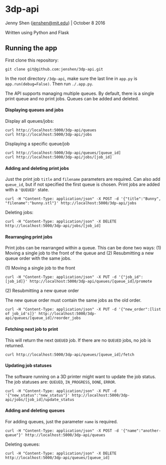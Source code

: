 # 3dp-api

Jenny Shen (jenshen@mit.edu) | October 8 2016

Written using Python and Flask

## Running the app
First clone this repository:
```
git clone git@github.com:jenshen/3dp-api.git
```

In the root directory `/3dp-api`, make sure the last line in `app.py` is `app.run(debug=False)`. Then run `./.app.py`.

The API supports managing multiple queues. By default, there is a single print queue and no print jobs.
Queues can be added and deleted. 

#### Displaying queues and jobs

Display all queues/jobs:
```
curl http://localhost:5000/3dp-api/queues
curl http://localhost:5000/3dp-api/jobs
```
Displaying a specific queue/job
```
curl http://localhost:5000/3dp-api/queues/[queue_id]
curl http://localhost:5000/3dp-api/jobs/[job_id]
```

#### Adding and deleting print jobs
Just the print job `title` and `filename` parameters are required. Can also add `queue_id`, but if not specified the first queue is chosen. Print jobs are added with a `'QUEUED'` state.
```
curl -H "Content-Type: application/json" -X POST -d '{"title":"Bunny", "filename":"bunny.stl"}' http://localhost:5000/3dp-api/jobs
```

Deleting jobs:
```
curl -H "Content-Type: application/json" -X DELETE http://localhost:5000/3dp-api/jobs/[job_id]
```

#### Rearranging print jobs
Print jobs can be rearranged within a queue. This can be done two ways: (1) Moving a single job to the front of the queue and (2) Resubmitting a new queue order with the same jobs.

(1) Moving a single job to the front
```
curl -H "Content-Type: application/json" -X PUT -d '{"job_id":[job_id]}' http://localhost:5000/3dp-api/queues/[queue_id]/promote
```
(2) Resubmitting a new queue order

The new queue order must contain the same jobs as the old order.
```
curl -H "Content-Type: application/json" -X PUT -d '{"new_order":[list of job_id's]}' http://localhost:5000/3dp-api/queues/[queue_id]/reorder_jobs
```

#### Fetching next job to print
This will return the next `QUEUED` job. If there are no `QUEUED` jobs, no job is returned.
```
curl http://localhost:5000/3dp-api/queues/[queue_id]/fetch
```

#### Updating job statuses
The software running on a 3D printer might want to update the job status.
The job statuses are: `QUEUED`, `IN_PROGRESS`, `DONE`, `ERROR`.
```
curl -H "Content-Type: application/json" -X PUT -d '{"new_status":"new_status"}' http://localhost:5000/3dp-api/jobs/[job_id]/update_status
```

#### Adding and deleting queues
For adding queues, just the parameter `name` is required.
```
curl -H "Content-Type: application/json" -X POST -d '{"name":"another-queue"}' http://localhost:5000/3dp-api/queues
```

Deleting queues:
```
curl -H "Content-Type: application/json" -X DELETE http://localhost:5000/3dp-api/queues/[queue_id]
```
